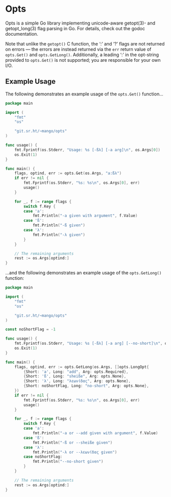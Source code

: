 # Opts

Opts is a simple Go library implementing unicode-aware getopt(3)- and
getopt_long(3) flag parsing in Go.  For details, check out the godoc
documentation.

Note that unlike the `getopt()` C function, the ‘:’ and ‘?’ flags are not
returned on errors — the errors are instead returned via the `err` return
value of `opts.Get()` and `opts.GetLong()`.  Additionally, a leading ‘:’
in the opt-string provided to `opts.Get()` is not supported; you are
responsible for your own I/O.

## Example Usage

The following demonstrates an example usage of the `opts.Get()` function…

```go
package main

import (
	"fmt"
	"os"

	"git.sr.ht/~mango/opts"
)

func usage() {
	fmt.Fprintf(os.Stderr, "Usage: %s [-ßλ] [-a arg]\n", os.Args[0])
	os.Exit(1)
}

func main() {
	flags, optind, err := opts.Get(os.Args, "a:ßλ")
	if err != nil {
		fmt.Fprintf(os.Stderr, "%s: %s\n", os.Args[0], err)
		usage()
	}

	for _, f := range flags {
		switch f.Key {
		case 'a':
			fmt.Println("-a given with argument", f.Value)
		case 'ß':
			fmt.Println("-ß given")
		case 'λ':
			fmt.Println("-λ given")
		}
	}

	// The remaining arguments
	rest := os.Args[optind:]
}
```

…and the following demonstrates an example usage of the `opts.GetLong()`
function:

```go
package main

import (
	"fmt"
	"os"

	"git.sr.ht/~mango/opts"
)

const noShortFlag = -1

func usage() {
	fmt.Fprintf(os.Stderr, "Usage: %s [-ßλ] [-a arg] [--no-short]\n", os.Args[0])
	os.Exit(1)
}

func main() {
	flags, optind, err := opts.GetLong(os.Args, []opts.LongOpt{
		{Short: 'a', Long: "add", Arg: opts.Required},
		{Short: 'ß', Long: "sheiße", Arg: opts.None},
		{Short: 'λ', Long: "λεωνίδας", Arg: opts.None},
		{Short: noShortFlag, Long: "no-short", Arg: opts.None},
	})
	if err != nil {
		fmt.Fprintf(os.Stderr, "%s: %s\n", os.Args[0], err)
		usage()
	}

	for _, f := range flags {
		switch f.Key {
		case 'a':
			fmt.Println("-a or --add given with argument", f.Value)
		case 'ß':
			fmt.Println("-ß or --sheiße given")
		case 'λ':
			fmt.Println("-λ or --λεωνίδας given")
		case noShortFlag:
			fmt.Println("--no-short given")
		}
	}

	// The remaining arguments
	rest := os.Args[optind:]
}
```
